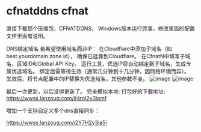 # cfnatddns cfnat


直接下载那个压缩包，CFNATDDNS， Windows版本运行完事。修改里面的配置文件里面有说明。

DNS绑定域名
若希望使用域名而非IP：
在Cloudflare中添加子域名（如best.yourdomain.zone.id），
确保已挂靠到Cloudflare。
在CfnatN中填写子域名、区域ID和Global API Key。
运行工具，优选IP将自动绑定到子域名，生成专属优选域名。
绑定后需等待生效（通常几分钟到十几分钟，因网络环境而异）。
生效后，将节点配置中的IP替换为优选域名，其他参数不变。
![image](https://img.picui.cn/free/2025/05/25/68320ef5a23d3.jpg)
![image](https://img.picui.cn/free/2025/05/25/68320ef5d63d4.jpg)

最后一次更新，以后没得更新了。
完全模拟本地:
打包好的下载地址:
https://wwss.lanzouq.com/iHzoI2y3iamf


增加一个支持自定义多个dns直接同步：

https://wwss.lanzouq.com/i2Y7H2y3ia5i
